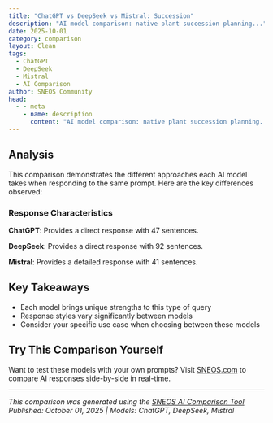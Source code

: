 ```yaml
---
title: "ChatGPT vs DeepSeek vs Mistral: Succession"
description: "AI model comparison: native plant succession planning..."
date: 2025-10-01
category: comparison
layout: Clean
tags:
  - ChatGPT
  - DeepSeek
  - Mistral
  - AI Comparison
author: SNEOS Community
head:
  - - meta
    - name: description
      content: "AI model comparison: native plant succession planning..."
---
```


<ChatComparison
  title="ChatGPT vs DeepSeek vs Mistral: Succession"
  prompt="native plant succession planning"
  :responses='{
    "ChatGPT": "Native plant succession planning involves designing and managing a landscape to encourage the natural progression of plant communities over time, using native plant species. The goal is to restore or create sustainable ecosystems that are resilient, support local wildlife, and require minimal maintenance. Here\u2019s an overview of how to approach native plant succession planning:\n\n### What is Plant Succession?\nPlant succession is the natural process by which plant communities change and develop over time. It typically progresses from:\n- **Pioneer species:** hardy, fast-growing plants like grasses and weeds that colonize bare or disturbed soil.\n- **Intermediate species:** shrubs and young trees that establish after pioneers have modified the environment.\n- **Climax community:** a stable, mature ecosystem such as a forest or prairie, depending on local climate and soil conditions.\n\n### Steps for Native Plant Succession Planning\n\n1. **Site Assessment**\n   - Study the site\u2019s soil, sunlight, moisture, and existing vegetation.\n   - Identify any disturbances or challenges (erosion, invasive species, pollution).\n   - Understand the historical ecosystem or native vegetation for your region.\n\n2. **Set Objectives**\n   - Define your goals: erosion control, wildlife habitat, aesthetic beauty, carbon sequestration, etc.\n   - Decide the desired climax community type (grassland, woodland, wetland).\n\n3. **Select Appropriate Native Plants**\n   - Choose pioneer species suited to current site conditions (e.g., native grasses, wildflowers).\n   - Plan for transitional species (shrubs, fast-growing trees).\n   - Include long-term, slow-growing climax species.\n   - Use regionally appropriate plants that support local wildlife.\n\n4. **Prepare the Site**\n   - Remove invasive species and non-native plants.\n   - Amend soil if necessary, but keep disturbance minimal.\n   - Improve site conditions to favor native species establishment.\n\n5. **Plant in Successional Stages**\n   - Begin by planting pioneer species to stabilize soil and improve conditions.\n   - After initial establishment (1\u20133 years), introduce shrubs and young trees.\n   - Over time, add or encourage climax species naturally through seed dispersal or planting.\n   - Use natural regeneration wherever possible to reduce costs.\n\n6. **Maintenance and Monitoring**\n   - Control invasive species regularly.\n   - Monitor plant growth and succession progress.\n   - Adjust planting plans based on observed success/failures.\n   - Manage disturbances to ensure natural progression.\n\n7. **Allow Natural Processes**\n   - Allow natural seed dispersal, wildlife activity, and ecological interactions.\n   - Minimize human intervention once plants are established to encourage a self-sustaining ecosystem.\n\n### Additional Tips\n- Use local seed sources and plant stock.\n- Consider companion planting to support beneficial interactions.\n- Incorporate diversity to enhance resilience.\n- Engage with local environmental groups or extension services for regional advice.\n\n### Resources\n- Your local Cooperative Extension Service or native plant societies.\n- Books like *Bringing Nature Home* by Douglas Tallamy.\n- Online native plant databases such as the Lady Bird Johnson Wildflower Center or the USDA Plants Database.\n\nIf you\u2019d like, I can help you create a specific planting plan tailored to your location and goals. Just let me know!",
    "DeepSeek": "Of course. This is an excellent and crucial topic for ecological restoration, landscaping, and land management. Here is a comprehensive guide to native plant succession planning.\n\n### What is Native Plant Succession Planning?\n\n**Native Plant Succession Planning** is the intentional and strategic process of guiding a landscape through its natural stages of ecological development, but using native plants to accelerate the process, improve outcomes for biodiversity, and achieve specific land management goals.\n\nIt\u0027s based on the ecological principle of **succession**: the predictable and orderly change in plant and animal communities over time in a particular area.\n\n*   **Primary Succession:** Starts from bare rock or substrate (e.g., after a glacier retreats).\n*   **Secondary Succession:** Occurs after a disturbance (e.g., fire, flood, logging, abandoned farmland) where soil remains.\n\nThe goal of planning is to work *with* these natural processes rather than against them.\n\n### The Core Principles of Succession\n\n1.  **Pioneer Species:** Fast-growing, short-lived, sun-loving, and often wind-dispersed plants that are the first to colonize disturbed ground. They stabilize soil, add organic matter, and create microclimates. Examples: native annuals and perennials like Black-eyed Susan, Partridge Pea, and certain grasses like Little Bluestem.\n2.  **Intermediate Species:** These plants move in once the pioneers have created slightly better conditions (shade, soil, moisture retention). They are often shrubs and longer-lived perennials. Examples: Dogwoods, Sumac, Elderberry, and perennial wildflowers.\n3.  **Climax Community:** The relatively stable, mature community of plants that is in equilibrium with the local environment. This is often a forest, prairie, or wetland dominated by long-lived, slow-growing species. Examples: Oaks, Hickories, Maples (in forests); Big Bluestem, Switchgrass (in prairies).\n\n### The Step-by-Step Planning Process\n\n#### Step 1: Site Assessment \u0026 Goal Setting\n\nThis is the most critical step. You cannot plan where you\u0027re going without knowing where you are.\n\n*   **Site History:** What was the land used for previously? (Farmland, lawn, logged forest?)\n*   **Soil Analysis:** Test for pH, nutrients, compaction, and texture.\n*   **Hydrology:** How does water move across the site? Is it wet, dry, or well-drained?\n*   **Existing Vegetation:** What plants are already there? Identify both native and invasive species.\n*   **Sun \u0026 Wind Exposure:** Map the sun/shade patterns throughout the day and year.\n*   **Define Your Goals:**\n    *   **Biodiversity Haven:** Maximize habitat for pollinators, birds, and other wildlife.\n    *   **Erosion Control:** Stabilize a slope or stream bank.\n    *   **Low-Maintenance Landscape:** Replace a lawn with a self-sustaining native ecosystem.\n    *   **Forest Restoration:** Convert an old field back into a woodland.\n    *   **Agricultural Benefits:** Create a riparian buffer to filter runoff.\n\n#### Step 2: Develop a Successional \u0022Phasing\u0022 Plan\n\nThink in terms of 5, 10, 25, or even 50\u002B years. Create a timeline with distinct phases.\n\n*   **Phase 1: Site Preparation \u0026 Pioneer Establishment (Years 0-3)**\n    *   **Action:** Clear aggressive weeds and invasive species. Gently amend soil if necessary (e.g., with compost, but avoid fertilizers that favor weeds).\n    *   **Planting:** Sow seeds or plant plugs of **pioneer species**. These are tough, fast-growing natives that will outcompete weeds, build soil, and provide quick ground cover.\n    *   **Key Strategy:** Use **cover crops** or **nurse plants**. For example, sowing Partridge Pea (a nitrogen-fixer) can prepare the soil for other species.\n\n*   **Phase 2: Structural Diversity \u0026 Shrub Layer (Years 3-7)**\n    *   **Action:** As the pioneers mature, they will naturally create conditions for the next stage. You can actively assist by planting the next group.\n    *   **Planting:** Introduce **shrubs and understory trees**. These provide structure, nesting sites for birds, and berries. Examples: Serviceberry, Viburnums, Hazelnut, Blueberries.\n    *   **Management:** You may need to thin out some of the pioneer species if they become too dense, allowing sunlight to reach the new plantings.\n\n*   **Phase 3: Canopy Closure \u0026 Maturation (Years 8-25\u002B)**\n    *   **Action:** The site is now well on its way to a mature ecosystem. Your role shifts from planting to stewardship.\n    *   **Planting:** Introduce the long-lived **climax species**. In an eastern forest, this would be Oaks, Hickories, and Beeches. Plant them as saplings in the partial shade created by the shrubs and pioneers.\n    *   **Management:** Focus on monitoring for invasive species, perhaps conducting controlled burns (for prairie restoration), or selective thinning to maintain health.\n\n#### Step 4: Implementation \u0026 Adaptive Management\n\n*   **Source Plants Responsibly:** Always use native seeds and plants from local ecotypes (genetically adapted to your specific region).\n*   **Plant Densely:** In the early stages, dense planting helps shade out weeds.\n*   **Mulch Smartly:** Use leaf litter or weed-free straw mulch in Phase 1 to suppress weeds. Avoid thick wood chip mulch in prairie/meadow settings.\n*   **Monitor and Adapt:** A plan is a guide, not a rigid script. Be prepared to adjust based on what you observe. If an invasive species appears, tackle it immediately. If a certain plant thrives, consider why and use that knowledge.\n\n### A Practical Example: Converting a Lawn to a Woodland\n\n1.  **Year 0:**\n    *   **Goal:** Establish a \u0022nurse crop\u0022 of grasses and wildflowers.\n    *   **Action:** Sheet mulch the lawn (cardboard \u002B mulch) to kill the grass. In fall, sow a pioneer mix of native grasses (Little Bluestem) and forbs (Black-eyed Susan, Bergamot).\n\n2.  **Year 2:**\n    *   **Goal:** Introduce the first shrubs and small trees.\n    *   **Action:** Plant plugs of shrubs like Staghorn Sumac and Red Osier Dogwood, and small trees like Redbud and Serviceberry directly into the established meadow.\n\n3.  **Year 5:**\n    *   **Goal:** Establish the future forest canopy.\n    *   **Action:** Plant saplings of climax canopy trees like White Oak and Shagbark Hickory. They will be small and slow-growing, sheltered by the existing shrub layer.\n\n4.  **Year 15\u002B:**\n    *   **Goal:** Stewardship.\n    *   **Action:** The oaks and hickories are now emerging above the shrub layer. The meadow species will gradually fade as the canopy closes and creates shade. Your main task is removing any invasive vines like English Ivy or Oriental Bittersweet.\n\n### Key Benefits of This Approach\n\n*   **Ecosystem Function:** Creates resilient, self-sustaining landscapes.\n*   **Wildlife Support:** Provides a continuous sequence of food and shelter through all successional stages.\n*   **Weed Suppression:** Dense, layered native plantings are the best defense against invasive species.\n*   **Cost-Effective:** While initial effort is high, long-term maintenance is drastically reduced compared to a conventional lawn or ornamental garden.\n*   **Climate Resilience:** Deep-rooted native plants sequester carbon, manage water, and are adapted to local climate extremes.\n\nBy understanding and implementing native plant succession planning, you become a catalyst for natural healing, creating a legacy of ecological health and beauty.",
    "Mistral": "Native plant succession planning is a critical aspect of ecological restoration and landscape management. It involves understanding and guiding the natural process of plant communities changing over time, often in response to disturbances or changes in environmental conditions. Here are some key steps and considerations for native plant succession planning:\n\n### 1. **Assess the Current State**\n   - **Site Analysis:** Conduct a thorough assessment of the current plant communities, soil conditions, hydrology, and any existing disturbances.\n   - **Inventory:** Create an inventory of existing native and non-native plant species.\n\n### 2. **Define Goals and Objectives**\n   - **Ecological Goals:** Determine the desired ecological outcomes, such as increasing biodiversity, improving habitat quality, or restoring natural ecosystem functions.\n   - **Social and Economic Goals:** Consider any social or economic benefits, such as recreational use, educational opportunities, or sustainable resource management.\n\n### 3. **Understand Succession Dynamics**\n   - **Primary Succession:** Occurs on newly exposed or disturbed land, such as after a volcanic eruption or glacial retreat.\n   - **Secondary Succession:** Occurs on previously vegetated land that has been disturbed, such as after a fire or clear-cutting.\n   - **Climax Community:** The stable, mature plant community that develops over time, often characterized by high biodiversity and complex interactions.\n\n### 4. **Develop a Succession Plan**\n   - **Initial Planting:** Select pioneer species that are adapted to the current conditions and can facilitate the establishment of later successional species.\n   - **Intermediate Stages:** Plan for the introduction of mid-successional species that will gradually replace the pioneer species.\n   - **Climax Species:** Introduce climax species that will form the stable, mature community.\n\n### 5. **Implementation Strategies**\n   - **Seed Mixes:** Use native seed mixes that include a variety of species adapted to different stages of succession.\n   - **Planting Techniques:** Employ appropriate planting techniques, such as direct seeding, container planting, or live staking.\n   - **Maintenance:** Regularly monitor and maintain the site to control invasive species, manage pests, and ensure the health of native plants.\n\n### 6. **Monitoring and Adaptive Management**\n   - **Regular Monitoring:** Conduct regular monitoring to assess the progress of succession and the health of the plant communities.\n   - **Adaptive Management:** Be prepared to adjust the plan based on monitoring results and changing conditions.\n\n### 7. **Community Engagement**\n   - **Education and Outreach:** Engage the local community through education and outreach programs to build support and involvement.\n   - **Volunteer Programs:** Develop volunteer programs to assist with planting, monitoring, and maintenance activities.\n\n### 8. **Legal and Regulatory Considerations**\n   - **Permits and Approvals:** Ensure that all necessary permits and approvals are obtained for planting and management activities.\n   - **Compliance:** Comply with local, state, and federal regulations related to native plant conservation and restoration.\n\n### 9. **Documentation and Reporting**\n   - **Documentation:** Keep detailed records of all activities, including planting plans, monitoring data, and adaptive management decisions.\n   - **Reporting:** Prepare and submit reports to stakeholders, funding agencies, and regulatory bodies as required.\n\n### Example Succession Plan\n1. **Year 1-2:** Plant pioneer species such as grasses and fast-growing shrubs to stabilize the soil and provide initial cover.\n2. **Year 3-5:** Introduce mid-successional species like perennial wildflowers and small trees to increase diversity and complexity.\n3. **Year 6-10:** Plant climax species such as mature trees and understory plants to establish the final, stable community.\n4. **Ongoing:** Continuously monitor and manage the site to ensure the succession process proceeds as planned.\n\nBy following these steps and considerations, you can develop a comprehensive native plant succession plan that supports the restoration and long-term sustainability of natural ecosystems."
  }'
  published-date="18:39"
/>

## Analysis

This comparison demonstrates the different approaches each AI model takes when responding to the same prompt. Here are the key differences observed:

### Response Characteristics

**ChatGPT**: Provides a direct response with 47 sentences. 

**DeepSeek**: Provides a direct response with 92 sentences. 

**Mistral**: Provides a detailed response with 41 sentences. 

## Key Takeaways

- Each model brings unique strengths to this type of query
- Response styles vary significantly between models
- Consider your specific use case when choosing between these models

## Try This Comparison Yourself

Want to test these models with your own prompts? Visit [SNEOS.com](https://sneos.com) to compare AI responses side-by-side in real-time.

---

*This comparison was generated using the [SNEOS AI Comparison Tool](https://sneos.com)*
*Published: October 01, 2025 | Models: ChatGPT, DeepSeek, Mistral*
